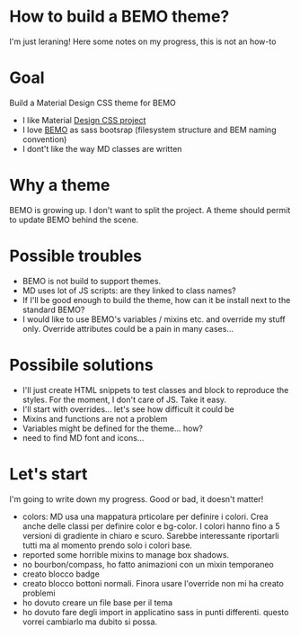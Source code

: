 # How to build a BEMO theme?

I'm just leraning! Here some notes on my progress, this is not an how-to

# Goal

Build a Material Design CSS theme for BEMO

* I like Material [Design CSS project](http://materializecss.com/)
* I love [BEMO](https://github.com/cantierecreativo/bemo) as sass bootsrap (filesystem structure and BEM naming convention)
* I dont't like the way MD classes are written

# Why a theme

BEMO is growing up. I don't want to split the project. A theme should permit to update BEMO behind the scene.

# Possible troubles

* BEMO is not build to support themes.
* MD uses lot of JS scripts: are they linked to class names?
* If I'll be good enough to build the theme, how can it be install next to the standard BEMO?
* I would like to use BEMO's variables / mixins etc. and override my stuff only. Override attributes could be a pain in many cases...  

# Possibile solutions

* I'll just create HTML snippets to test classes and block to reproduce the styles. For the moment, I don't care of JS. Take it easy.
* I'll start with overrides... let's see how difficult it could be
* Mixins and functions are not a problem
* Variables might be defined for the theme... how?
* need to find MD font and icons...

# Let's start

I'm going to write down my progress. Good or bad, it doesn't matter!

* colors: MD usa una mappatura prticolare per definire i colori. Crea anche delle classi per definire color e bg-color. I colori hanno fino a 5 versioni di gradiente in chiaro e scuro. Sarebbe interessante riportarli tutti ma al momento prendo  solo i colori base.
* reported some horrible mixins to manage box shadows.
* no bourbon/compass, ho fatto animazioni con un mixin temporaneo
* creato blocco badge
* creato blocco bottoni normali. Finora usare l'override non mi ha creato problemi
* ho dovuto creare un file base per il tema
* ho dovuto fare degli import in applicatino sass in punti differenti. questo vorrei cambiarlo ma dubito si possa.



